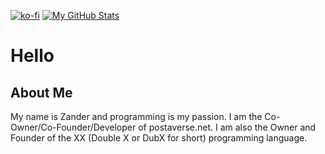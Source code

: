 [![ko-fi](https://ko-fi.com/img/githubbutton_sm.svg)](https://ko-fi.com/S6S7UY6R4)
[![My GitHub Stats](https://github-readme-stats.vercel.app/api?username=wolfthedeveloper&show_icons=true&theme=transparent)](https://github.com/anuraghazra/github-readme-stats)
# Hello

## About Me

My name is Zander and programming is my passion. I am the Co-Owner/Co-Founder/Developer of postaverse.net. I am also the Owner and Founder of the XX (Double X or DubX for short) programming language.
